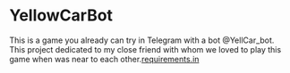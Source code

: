 # YellowCarBot
This is a game you already can try in Telegram with a bot @YellCar_bot.
This project dedicated to my close friend with whom we loved to play this game when was near to each other.[requirements.in](requirements.in)